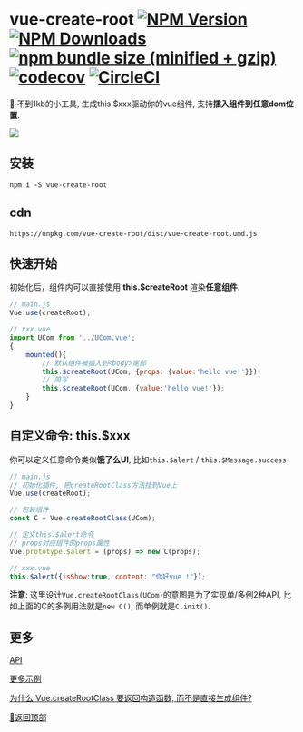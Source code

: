 # vue-create-root [![NPM Version][npm-image]][npm-url] [![NPM Downloads][downloads-image]][downloads-url] [![npm bundle size (minified + gzip)][size-image]][size-url] [![codecov](https://codecov.io/gh/any86/vue-create-root/branch/develop/graph/badge.svg)](https://codecov.io/gh/any86/vue-create-root) [![CircleCI](https://circleci.com/gh/any86/vue-create-root.svg?style=svg)](https://circleci.com/gh/any86/vue-create-root)

[size-image]: https://badgen.net/bundlephobia/minzip/vue-create-root
[size-url]: https://bundlephobia.com/result?p=vue-create-root
[npm-image]: https://img.shields.io/npm/v/vue-create-root.svg
[npm-url]: https://npmjs.org/package/vue-create-root
[downloads-image]: https://badgen.net/npm/dt/vue-create-root
[downloads-url]: https://npmjs.org/package/vue-create-root

:lollipop: 不到1kb的小工具, 生成this.$xxx驱动你的vue组件, 支持**插入组件到任意dom位置**.

![](https://user-images.githubusercontent.com/8264787/63213406-99901300-c13e-11e9-94e6-839b4125e881.png)



## 安装

```shell
npm i -S vue-create-root
```

## cdn

```
https://unpkg.com/vue-create-root/dist/vue-create-root.umd.js
```

## 快速开始


初始化后，组件内可以直接使用 **this.\$createRoot** 渲染**任意组件**.

```javascript
// main.js
Vue.use(createRoot);

// xxx.vue
import UCom from '../UCom.vue';
{
    mounted(){
        // 默认组件被插入到<body>尾部
        this.$createRoot(UCom, {props: {value:'hello vue!'}});
        // 简写
        this.$createRoot(UCom, {value:'hello vue!'});
    }
}

```

## 自定义命令: this.\$xxx
你可以定义任意命令类似**饿了么UI**, 比如`this.$alert` / `this.$Message.success`

```javascript
// main.js
// 初始化插件, 把createRootClass方法挂到Vue上
Vue.use(createRoot);

// 包装组件
const C = Vue.createRootClass(UCom);

// 定义this.$alert命令
// props对应组件的props属性
Vue.prototype.$alert = (props) => new C(props);
```

```javascript
// xxx.vue
this.$alert({isShow:true, content: "你好vue !"});
```
**注意**: 这里设计`Vue.createRootClass(UCom)`的意图是为了实现单/多例2种API, 比如上面的C的多例用法就是`new C()`, 而单例就是`C.init()`.

## 更多

[API](docs/API.md)

[更多示例](docs/example.md)

[为什么 Vue.createRootClass 要返回构造函数, 而不是直接生成组件?](docs/why.md)

[:rocket:返回顶部](#vue-create-root-----)
